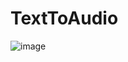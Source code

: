 # TextToAudio

![image](https://user-images.githubusercontent.com/37807677/214349300-7b30c79a-716a-41a5-931c-6b7ea6245814.png)


